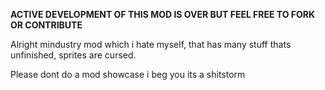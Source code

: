 **ACTIVE DEVELOPMENT OF THIS MOD IS OVER BUT FEEL FREE TO FORK OR CONTRIBUTE**

Alright mindustry mod which i hate myself, that has many stuff thats unfinished, sprites are cursed.

Please dont do a mod showcase i beg you its a shitstorm
